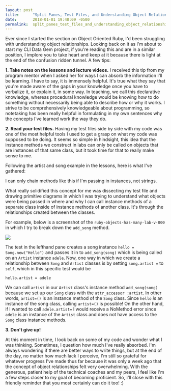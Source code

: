 ```yaml
---
layout: post
title:      "Split Panes, Test Files, and Understanding Object Relationships"
date:       2018-01-01 19:48:09 -0500
permalink:  split_panes_test_files_and_understanding_object_relationships
---
```



Ever since I started the section on Object Oriented Ruby, I'd been struggling with understanding object relationships. Looking back on it as I'm about to start my CLI Data Gem project, if you're reading this and are in a similar position, I implore you to take heart and keep at it because there is light at the end of the confusion ridden tunnel. A few tips:

**1. Take notes on the lessons and lecture videos.**
I received this tip from my program mentor when I asked her for ways I can absorb the information I'll be learning. I have to say, it is immensely helpful. It's true what they say that you're made aware of the gaps in your knowledge once you have to verbalize it, or explain it, in some way. In teaching, we call this declarative knowledge, whereas procedural knowledge would be knowing *how* to do something without necessarily being able to describe how or why it works. I strive to be comprehensively knowledgeable about programming, so notetaking has been really helpful in formulating in my own sentences why the concepts I've learned work the way they do.

**2. Read your test files.**
Having my test files side by side with my code was one of the most helpful tools I used to get a grasp on what my code was supposed to be doing. It seems so simple in hindsight, this idea that the instance methods we construct in labs can only be called on objects that are instances of that same class, but it took time for that to really make sense to me.

Following the artist and song example in the lessons, here is what I've gathered:
<script src="https://gist.github.com/rh24/b03aa742bc095277d3956b0e22f77c45.js"></script>

I can only chain methods like this if I'm passing in instances, not strings.

What really solidified this concept for me was dissecting my test file and drawing primitive diagrams in which I was trying to understand what objects were being passed in where and why I can call instance methods of a separate class inside of instance methods of another class. It's through the relationships created between the classes.

For example, below is a screenshot of the `ruby-objects-has-many-lab-v-000` in which I try to break down the `add_song` method.

![](https://imgur.com/a/E6KDd)

The test in the lefthand pane creates a song instance `hello = Song.new("Hello")` and passes it in to `add_song(song)` which is being called on an `Artist` instance `adele`. Now, one way in which we create a relationship between `Song` and `Artist` classes is by setting `song.artist =` to `self`, which in this specific test would be

`hello.artist = adele`

We can call `artist` in our `Artist` class's instance method `add_song(song)` because we set up our `Song` class with the `attr_accessor :artist`. In other words, `artist=()` is an instance method of the `Song` class. Since `hello` *is* an instance of the song class, calling `artist=()` is possible! On the other hand, if I wanted to call `adele.artist=` I would receive a NoMethod error since `adele` is an instance of the `Artist` class and does not have access to the `Song` class instance methods.

**3. Don't give up!**

At this moment in time, I look back on some of my code and wonder what I was thinking. Sometimes, I question how much I've really absorbed. I'm always wondering if there are better ways to write things, but at the end of the day, no matter how much lack I perceive, I'm still so grateful for whatever progress I've made thus far because it was only a week ago that the concept of object relationships felt very overwhelming. With the generous, patient help of the technical coaches and my peers, I feel like I'm a few steps closer to my goal of becoming proficient. So, I'll close with this friendly reminder that you most certainly can do it too! :)
